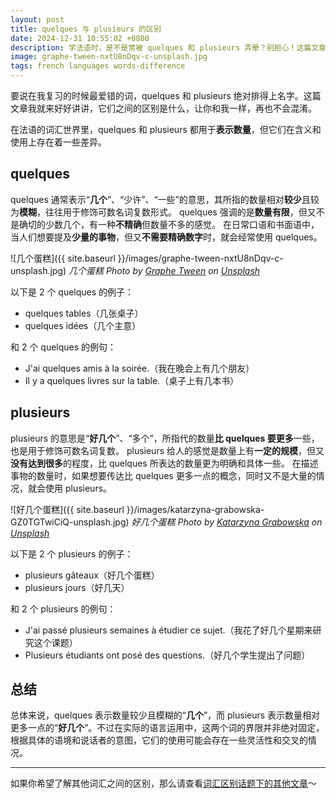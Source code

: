 ```yaml
---
layout: post
title: quelques 与 plusieurs 的区别
date: 2024-12-31 10:55:02 +0800
description: 学法语时，是不是常被 quelques 和 plusieurs 弄晕？别担心！这篇文章详细剖析了二者在语义、使用语境和数量指代上的微妙差别。通过 8 个词汇例子和句子实例，让你清晰理解它们在不同场景下的运用。无论是日常对话、写作，还是应对考试，都能助你告别用词困惑，精准掌握并运用这两个词汇，赶紧阅读解锁法语用词的精准表达吧！
image: graphe-tween-nxtU8nDqv-c-unsplash.jpg
tags: french languages words-difference
---
```


要说在我复习的时候最爱错的词，quelques 和 plusieurs 绝对排得上名字。这篇文章我就来好好讲讲，它们之间的区别是什么，让你和我一样，再也不会混淆。

在法语的词汇世界里，quelques 和 plusieurs 都用于**表示数量**，但它们在含义和使用上存在着一些差异。

## quelques

quelques 通常表示“**几个**”、“少许”、“一些”的意思，其所指的数量相对**较少**且较为**模糊**，往往用于修饰可数名词复数形式。
quelques 强调的是**数量有限**，但又不是确切的少数几个，有一种**不精确**但数量不多的感觉。
在日常口语和书面语中，当人们想要提及**少量的事物**，但又**不需要精确数字**时，就会经常使用 quelques。

![几个蛋糕]({{ site.baseurl }}/images/graphe-tween-nxtU8nDqv-c-unsplash.jpg)
*几个蛋糕 Photo by <a href="https://unsplash.com/@graphetween?utm_content=creditCopyText&utm_medium=referral&utm_source=unsplash">Graphe Tween</a> on <a href="https://unsplash.com/photos/white-and-gold-cake-on-table-nxtU8nDqv-c?utm_content=creditCopyText&utm_medium=referral&utm_source=unsplash">Unsplash</a>*

以下是 2 个 quelques 的例子：
- quelques tables（几张桌子）
- quelques idées（几个主意）

和 2 个 quelques 的例句：
- J'ai quelques amis à la soirée.（我在晚会上有几个朋友）
- Il y a quelques livres sur la table.（桌子上有几本书）

## plusieurs

plusieurs 的意思是“**好几个**”、“多个”，所指代的数量**比 quelques 要更多**一些，也是用于修饰可数名词复数。
plusieurs 给人的感觉是数量上有**一定的规模**，但又**没有达到很多**的程度，比 quelques 所表达的数量更为明确和具体一些。
在描述事物的数量时，如果想要传达比 quelques 更多一点的概念，同时又不是大量的情况，就会使用 plusieurs。

![好几个蛋糕]({{ site.baseurl }}/images/katarzyna-grabowska-GZ0TGTwiCiQ-unsplash.jpg)
*好几个蛋糕 Photo by <a href="https://unsplash.com/@kalljet?utm_content=creditCopyText&utm_medium=referral&utm_source=unsplash">Katarzyna Grabowska</a> on <a href="https://unsplash.com/photos/mini-torcik-pastry-GZ0TGTwiCiQ?utm_content=creditCopyText&utm_medium=referral&utm_source=unsplash">Unsplash</a>*

以下是 2 个 plusieurs 的例子：
- plusieurs gâteaux（好几个蛋糕）
- plusieurs jours（好几天）

和 2 个 plusieurs 的例句：
- J'ai passé plusieurs semaines à étudier ce sujet.（我花了好几个星期来研究这个课题）
- Plusieurs étudiants ont posé des questions.（好几个学生提出了问题）

## 总结

总体来说，quelques 表示数量较少且模糊的“**几个**”，而 plusieurs 表示数量相对更多一点的“**好几个**”。不过在实际的语言运用中，这两个词的界限并非绝对固定，根据具体的语境和说话者的意图，它们的使用可能会存在一些灵活性和交叉的情况。

---

如果你希望了解其他词汇之间的区别，那么请查看<a href="/tag/words-difference?utm_source=blog&utm_medium=post&utm_campaign=read_more">词汇区别话题下的其他文章</a>～
